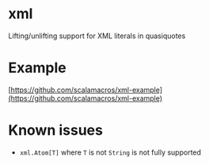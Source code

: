 xml
===

Lifting/unlifting support for XML literals in quasiquotes

Example
=======
[https://github.com/scalamacros/xml-example](https://github.com/scalamacros/xml-example)

Known issues
============

* `xml.Atom[T]` where `T` is not `String` is not fully supported
